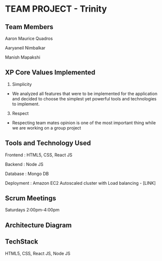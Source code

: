 # TEAM PROJECT - Trinity

## Team Members
Aaron Maurice Quadros

Aaryaneil Nimbalkar

Manish Mapakshi

## XP Core Values Implemented
1. Simplicity
- We analyzed all features that were to be implemented for the application and decided to choose the simplest yet powerful tools and technologies to implement.
3. Respect
- Respecting team mates opinion is one of the most important thing while we are working on a group project

## Tools and Technology Used
Frontend : HTML5, CSS, React JS

Backend : Node JS

Database : Mongo DB

Deployment : Amazon EC2 Autoscaled cluster with Load balancing - [LINK]


## Scrum Meetings
Saturdays 2:00pm-4:00pm 

## Architecture Diagram

 
## TechStack
HTML5, CSS, React JS, Node JS



